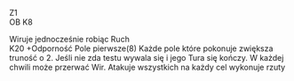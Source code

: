 Z1  
OB K8

Wiruje jednocześnie robiąc Ruch  
K20 +Odporność Pole pierwsze(8) Każde pole które pokonuje zwiększa truność o 2. Jeśli nie zda testu wywala się i jego Tura się kończy. W każdej chwili może przerwać Wir. Atakuje wszystkich na każdy cel wykonuje rzuty